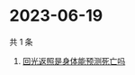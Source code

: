 # 2023-06-19

共 1 条

<!-- BEGIN ZHIHUSEARCH -->
<!-- 最后更新时间 Mon Jun 19 2023 07:06:26 GMT+0800 (China Standard Time) -->
1. [回光返照是身体能预测死亡吗](https://www.zhihu.com/search?q=回光返照是身体能预测死亡吗)
<!-- END ZHIHUSEARCH -->
